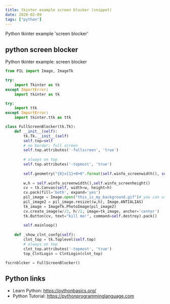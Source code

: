 ```yaml
---
title: tkinter example screen blocker (snippet)
date: 2020-02-09
tags: ["python"]
---
```

Python tkinter example 'screen blocker'


## python screen blocker

Python tkinter example: screen blocker

```python
from PIL import Image, ImageTk

try:
	import Tkinter as tk
except ImportError:
	import tkinter as tk

try:
	import ttk
except ImportError:
	import tkinter.ttk as ttk

class FullScreenBlocker(tk.Tk):
	def __init__(self):
		tk.Tk.__init__(self)
		self.top=self
		# no border; full screen
		self.top.attributes('-fullscreen', 'true')
		
		# always on top
		self.top.attributes('-topmost', 'true')
		
		self.geometry("{0}x{1}+0+0".format(self.winfo_screenwidth(), self.winfo_screenheight()))
		
		w,h = self.winfo_screenwidth(),self.winfo_screenheight()
		cv = tk.Canvas(self, width=w, height=h)
		cv.pack(fill='both', expand='yes')
		pil_image = Image.open("this_is_my_background.gif")# you can use .gif, .png, .jpg..
		pil_image2 = pil_image.resize((w,h), Image.ANTIALIAS)   
		tk_image = ImageTk.PhotoImage(pil_image2)
		cv.create_image(w//2, h//2, image=tk_image, anchor='center')
		tk.Button(cv, text="kill me!", command=self.destroy).pack()
		
		self.mainloop()
		
	def _show_clnt_confg(self):
		clnt_top = tk.Toplevel(self.top)
		# always on top
		clnt_top.attributes('-topmost', 'true')
		top_ClntLogin = ClntLogin(clnt_top)

fscrnblcker = FullScreenBlocker()

```

## Python links

- Learn Python: https://pythonbasics.org/
- Python Tutorial: https://pythonprogramminglanguage.com
